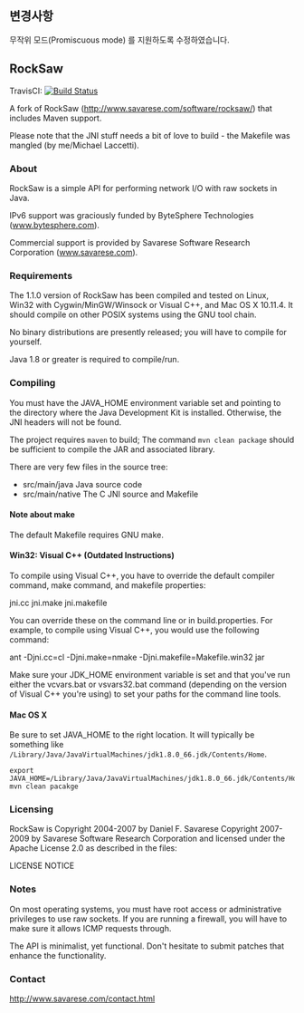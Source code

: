 ## 변경사항

무작위 모드(Promiscuous mode) 를 지원하도록 수정하였습니다.

## RockSaw

TravisCI: [![Build Status](https://travis-ci.org/mlaccetti/rocksaw.png?branch=master)](https://travis-ci.org/mlaccetti/rocksaw)

A fork of RockSaw (http://www.savarese.com/software/rocksaw/) that includes Maven support.

Please note that the JNI stuff needs a bit of love to build - the Makefile was mangled (by me/Michael Laccetti).

### About

RockSaw is a simple API for performing network I/O with raw
sockets in Java.

IPv6 support was graciously funded by ByteSphere Technologies
(www.bytesphere.com).

Commercial support is provided by Savarese Software Research
Corporation (www.savarese.com).

### Requirements

The 1.1.0 version of RockSaw has been compiled and tested on Linux,
Win32 with Cygwin/MinGW/Winsock or Visual C++, and Mac OS X 10.11.4. It
should compile on other POSIX systems using the GNU tool chain.

No binary distributions are presently released; you will have to compile
for yourself.

Java 1.8 or greater is required to compile/run.

### Compiling

You must have the JAVA_HOME environment variable set and pointing to
the directory where the Java Development Kit is installed.  Otherwise,
the JNI headers will not be found.

The project requires `maven` to build; The command `mvn clean package`
should be sufficient to compile the JAR and associated library.

There are very few files in the source tree:

  - src/main/java Java source code
  - src/main/native The C JNI source and Makefile

#### Note about make

The default Makefile requires GNU make.

#### Win32: Visual C++ (Outdated Instructions)

To compile using Visual C++, you have to override the default
compiler command, make command, and makefile properties:

  jni.cc
  jni.make
  jni.makefile

You can override these on the command line or in build.properties.
For example, to compile using Visual C++, you would use the
following command:

  ant -Djni.cc=cl -Djni.make=nmake -Djni.makefile=Makefile.win32 jar

Make sure your JDK_HOME environment variable is set and that
you've run either the vcvars.bat or vsvars32.bat command
(depending on the version of Visual C++ you're using) to set
your paths for the command line tools.

#### Mac OS X

Be sure to set JAVA_HOME to the right location. It will typically be
something like
`/Library/Java/JavaVirtualMachines/jdk1.8.0_66.jdk/Contents/Home`.

  ```
  export JAVA_HOME=/Library/Java/JavaVirtualMachines/jdk1.8.0_66.jdk/Contents/Home
  mvn clean pacakge
  ```

### Licensing

RockSaw is
  Copyright 2004-2007 by Daniel F. Savarese
  Copyright 2007-2009 by Savarese Software Research Corporation
and licensed under the Apache License 2.0 as described in the files:

  LICENSE
  NOTICE

### Notes

On most operating systems, you must have root access or administrative
privileges to use raw sockets.  If you are running a firewall, you will have to make sure it allows ICMP requests through.

The API is minimalist, yet functional. Don't hesitate to submit patches
that enhance the functionality.


### Contact

http://www.savarese.com/contact.html
